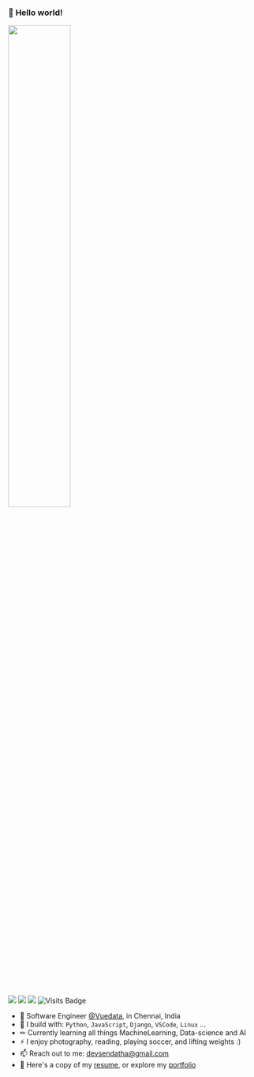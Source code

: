 ### 👋 **Hello world!** 
<div>
  <img src="https://raw.githubusercontent.com/artlaman/chalice-icon-theme/master/assets/harold.jpg" width=50%>
</div>

[<img src="https://img.shields.io/badge/github-%2312100E.svg?&style=for-the-badge&logo=github&logoColor=white" />](https://github.com/Devsendatha) [<img src="https://img.shields.io/badge/linkedin-%230077B5.svg?&style=for-the-badge&logo=linkedin&logoColor=white" />](https://www.linkedin.com/in/Devsendatha/) [<img src ="https://img.shields.io/badge/Portfolio-up-%23.svg?&style=for-the-badge&logo=&logoColor=white%22">]() ![Visits Badge]( ) 

- 🏢 Software Engineer [@Vuedata](https://www.vuedata.com/), in Chennai, India
- 🧰 I build with: `Python`, `JavaScript`, `Django`, `VSCode`, `Linux` ...
- ✏ Currently learning all things MachineLearning, Data-science and AI
- ⚡ I enjoy photography, reading, playing soccer, and lifting weights :)
- 📫 Reach out to me: devsendatha@gmail.com
- 💼 Here's a copy of my [resume](), or explore my [portfolio]()
